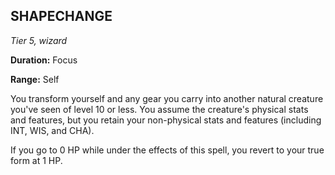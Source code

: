 ## SHAPECHANGE

_Tier 5, wizard_

**Duration:** Focus

**Range:** Self

You transform yourself and any gear you carry into another natural creature you've seen of level 10 or less. You assume the creature's physical stats and features, but you retain your non-physical stats and features (including INT, WIS, and CHA).

If you go to 0 HP while under the effects of this spell, you revert to your true form at 1 HP.

